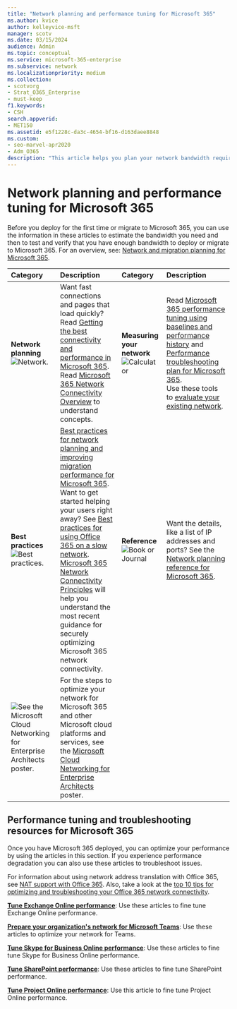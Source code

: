 ```yaml
---
title: "Network planning and performance tuning for Microsoft 365"
ms.author: kvice
author: kelleyvice-msft
manager: scotv
ms.date: 03/15/2024
audience: Admin
ms.topic: conceptual
ms.service: microsoft-365-enterprise
ms.subservice: network
ms.localizationpriority: medium
ms.collection: 
- scotvorg
- Strat_O365_Enterprise
- must-keep
f1.keywords:
- CSH
search.appverid: 
- MET150
ms.assetid: e5f1228c-da3c-4654-bf16-d163daee8848
ms.custom:
- seo-marvel-apr2020
- Adm_O365
description: "This article helps you plan your network bandwidth requirements for Microsoft 365, and fine tune and troubleshoot performance."
---
```


# Network planning and performance tuning for Microsoft 365
Before you deploy for the first time or migrate to Microsoft 365, you can use the information in these articles to estimate the bandwidth you need and then to test and verify that you have enough bandwidth to deploy or migrate to Microsoft 365. For an overview, see: [Network and migration planning for Microsoft 365](network-and-migration-planning.md).
  
|Category |Description |Category |Description |
|:-----|:-----|:-----|:-----|
|**Network planning** <br/> ![Network.](../media/5e9dcd06-601b-4b28-88dc-f524e7548794.png)           <br/> |Want fast connections and pages that load quickly?  <br/> Read [Getting the best connectivity and performance in Microsoft 365](https://aka.ms/o365perfprinciples).<br/>Read [Microsoft 365 Network Connectivity Overview](microsoft-365-networking-overview.md) to understand concepts.<br/> |**Measuring your network** <br/> ![Calculator](../media/d690a132-4884-40eb-a918-526bb3dff3cc.png)           <br/> |Read [Microsoft 365 performance tuning using baselines and performance history](performance-tuning-using-baselines-and-history.md) and [Performance troubleshooting plan for Microsoft 365](performance-troubleshooting-plan.md).  <br/> Use these tools to [evaluate your existing network](network-and-migration-planning.md#calculators).  <br/> |
|**Best practices** <br/> ![Best practices.](../media/2a659a5c-1007-47d3-a6c6-a19e018ab29b.png)           <br/> |[Best practices for network planning and improving migration performance for Microsoft 365](network-and-migration-planning.md#BestPractices). Want to get started helping your users right away? See [Best practices for using Office 365 on a slow network](https://support.office.com/article/fd16c8d2-4799-4c39-8fd7-045f06640166).  <br/> [Microsoft 365 Network Connectivity Principles](./microsoft-365-network-connectivity-principles.md) will help you understand the most recent guidance for securely optimizing Microsoft 365 network connectivity.  <br/> |**Reference** <br/> ![Book or Journal](../media/56dff3c1-f605-48d8-811f-7d13ce639ecd.png)           <br/> |Want the details, like a list of IP addresses and ports? See the [Network planning reference for Microsoft 365](network-and-migration-planning.md#NetReference).  <br/> |
|![See the Microsoft Cloud Networking for Enterprise Architects poster.](../media/3094be9f-2407-4fa5-896d-aa66ef7b9bb9.png)           <br/> |For the steps to optimize your network for Microsoft 365 and other Microsoft cloud platforms and services, see the [Microsoft Cloud Networking for Enterprise Architects](../solutions/cloud-architecture-models.md) poster.  <br/> |

## Performance tuning and troubleshooting resources for Microsoft 365
<a name="apptuning"> </a>

Once you have Microsoft 365 deployed, you can optimize your performance by using the articles in this section. If you experience performance degradation you can also use these articles to troubleshoot issues.
  
 For information about using network address translation with Office 365, see [NAT support with Office 365](nat-support-with-microsoft-365.md). Also, take a look at the [top 10 tips for optimizing and troubleshooting your Office 365 network connectivity](/archive/blogs/onthewire/top-10-tips-for-optimising-troubleshooting-your-office-365-network-connectivity).
  
 **[Tune Exchange Online performance](tune-exchange-online-performance.md)**: Use these articles to fine tune Exchange Online performance.

 **[Prepare your organization's network for Microsoft Teams](/microsoftteams/prepare-network)**: Use these articles to optimize your network for Teams.
  
 **[Tune Skype for Business Online performance](tune-skype-for-business-online-performance.md)**: Use these articles to fine tune Skype for Business Online performance.
  
 **[Tune SharePoint performance](tune-sharepoint-online-performance.md)**: Use these articles to fine tune SharePoint performance.
  
 **[Tune Project Online performance](https://support.office.com/article/12ba0ebd-c616-42e5-b9b6-cad570e8409c)**: Use this article to fine tune Project Online performance.
